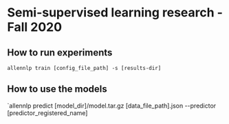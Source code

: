 # Semi-supervised learning research - Fall 2020

## How to run experiments

`allennlp train [config_file_path] -s [results-dir]`

## How to use the models

`allennlp predict [model_dir]/model.tar.gz [data_file_path].json --predictor [predictor_registered_name]

